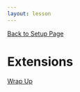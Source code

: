 ```yaml
---
layout: lesson
---
```


<a href="../">Back to Setup Page</a>

# Extensions




<a href="../wrap-up">Wrap Up</a>
